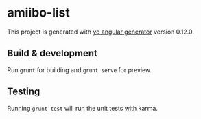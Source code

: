 # amiibo-list

This project is generated with [yo angular generator](https://github.com/yeoman/generator-angular)
version 0.12.0.

## Build & development

Run `grunt` for building and `grunt serve` for preview.

## Testing

Running `grunt test` will run the unit tests with karma.
